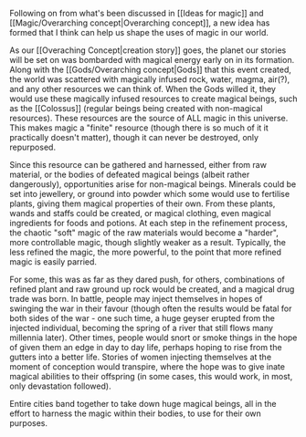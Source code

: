 Following on from what's been discussed in [[Ideas for magic]] and [[Magic/Overarching concept|Overarching concept]], a new idea has formed that I think can help us shape the uses of magic in our world.

As our [[Overaching Concept|creation story]] goes, the planet our stories will be set on was bombarded with magical energy early on in its formation. Along with the [[Gods/Overarching concept|Gods]] that this event created, the world was scattered with magically infused rock, water, magma, air(?), and any other resources we can think of. When the Gods willed it, they would use these magically infused resources to create magical beings, such as the [[Colossus]] (regular beings being created with non-magical resources). These resources are the source of ALL magic in this universe. This makes magic a "finite" resource (though there is so much of it it practically doesn't matter), though it can never be destroyed, only repurposed.

Since this resource can be gathered and harnessed, either from raw material, or the bodies of defeated magical beings (albeit rather dangerously), opportunities arise for non-magical beings. Minerals could be set into jewellery, or ground into powder which some would use to fertilise plants, giving them magical properties of their own. From these plants, wands and staffs could be created, or magical clothing, even magical ingredients for foods and potions. At each step in the refinement process, the chaotic "soft" magic of the raw materials would become a "harder", more controllable magic, though slightly weaker as a result. Typically, the less refined the magic, the more powerful, to the point that more refined magic is easily parried.

For some, this was as far as they dared push, for others, combinations of refined plant and raw ground up rock would be created, and a magical drug trade was born. In battle, people may inject themselves in hopes of swinging the war in their favour (though often the results would be fatal for both sides of the war - one such time, a huge geyser erupted from the injected individual, becoming the spring of a river that still flows many millennia later). Other times, people would snort or smoke things in the hope of given them an edge in day to day life, perhaps hoping to rise from the gutters into a better life. Stories of women injecting themselves at the moment of conception would transpire, where the hope was to give inate magical abilities to their offspring (in some cases, this would work, in most, only devastation followed).

Entire cities band together to take down huge magical beings, all in the effort to harness the magic within their bodies, to use for their own purposes.